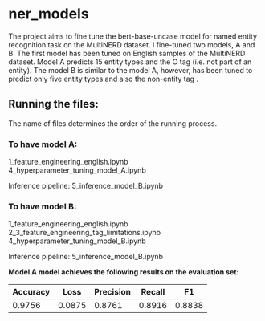# ner_models
The project aims to fine tune the bert-base-uncase model for named entity recognition task on the MultiNERD dataset. I fine-tuned two models, A and B. The first model has been tuned on English samples of the MultiNERD dataset. Model A predicts 15 entity types and the O tag (i.e. not part of an entity). The model B is similar to the model A, however, has been tuned to predict only five entity types and also the non-entity tag .

## Running the files:
The name of files determines the order of the running process. 

### To have model A:

1_feature_engineering_english.ipynb
4_hyperparameter_tuning_model_A.ipynb

Inference pipeline:
5_inference_model_B.ipynb

### To have model B:

1_feature_engineering_english.ipynb
2_3_feature_engineering_tag_limitations.ipynb
4_hyperparameter_tuning_model_B.ipynb

Inference pipeline:
5_inference_model_B.ipynb

[Link to the model A]: (https://huggingface.co/MaryDatascientist/modelA_1_12_2023)
[Link to the model B]: (https://huggingface.co/MaryDatascientist/B_model2)


**Model A model achieves the following results on the evaluation set:**

| Accuracy  | Loss   |Precision  | Recall |   F1   |
| --------- | ------ | --------- | ------ |------- |
| 0.9756    | 0.0875 |  0.8761   | 0.8916 | 0.8838 |

